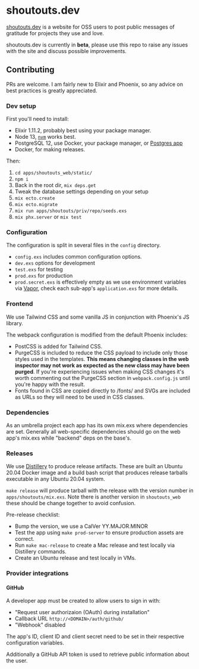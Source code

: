 # shoutouts.dev

[shoutouts.dev](https://shoutouts.dev) is a website for OSS users to post public
messages of gratitude for projects they use and love.

shoutouts.dev is currently in **beta**, please use this repo to raise any issues
with the site and discuss possible improvements.

## Contributing

PRs are welcome. I am fairly new to Elixir and Phoenix, so any advice on best
practices is greatly appreciated.

### Dev setup

First you'll need to install:

- Elixir 1.11.2, probably best using your package manager.
- Node 13, [`nvm`](https://github.com/nvm-sh/nvm) works best.
- PostgreSQL 12, use Docker, your package manager, or [Postgres app](https://postgresapp.com/)
- Docker, for making releases.

Then:

1. `cd apps/shoutouts_web/static/`
2. `npm i`
3. Back in the root dir, `mix deps.get`
4. Tweak the database settings depending on your setup
5. `mix ecto.create`
6. `mix ecto.migrate`
7. `mix run apps/shoutouts/priv/repo/seeds.exs`
8. `mix phx.server` or `mix test`

### Configuration

The configuration is split in several files in the `config` directory.

- `config.exs` includes common configuration options.
- `dev.exs` options for development
- `test.exs` for testing
- `prod.exs` for production
- `prod.secret.exs` is effectively empty as we use environment variables
via [Vapor](https://github.com/keathley/vapor), check each sub-app's
`application.exs` for more details.

### Frontend

We use Tailwind CSS and some vanilla JS in conjunction with Phoenix's JS library.

The webpack configuration is modified from the default Phoenix includes:

- PostCSS is added for Tailwind CSS.
- PurgeCSS is included to reduce the CSS payload to include only those styles
used in the templates. **This means changing classes in the web inspector may
not work as expected as the new class may have been purged**. If you're
experiencing issues when making CSS changes it's worth commenting out the
PurgeCSS section in `webpack.config.js` until you're happy with the result.
- Fonts found in CSS are copied directly to /fonts/ and SVGs are included as
URLs so they will need to be used in CSS classes.

### Dependencies

As an umbrella project each app has its own mix.exs where dependencies are set.
Generally all web-specific dependencies should go on the web app's mix.exs
while "backend" deps on the base's.

### Releases

We use [Distillery](https://hexdocs.pm/distillery/home.html) to produce release
artifacts. These are built an Ubuntu 20.04 Docker image and a build bash
script that produces release tarballs executable in any Ubuntu 20.04 system.

`make release` will produce tarball with the release with the version number
in `apps/shoutouts/mix.exs`. Note there is another version in `shoutouts_web`
these should be change together to avoid confusion.

Pre-release checklist:

- Bump the version, we use a CalVer YY.MAJOR.MINOR
- Test the app using `make prod-server` to ensure production assets are correct.
- Run `make mac-release` to create a Mac release and test locally via Distillery
commands.
- Create an Ubuntu release and test locally in VMs.

### Provider integrations

#### GitHub

A developer app must be created to allow users to sign in with:

- "Request user authorizaion (OAuth) during installation"
- Callback URL `http://<DOMAIN>/auth/github/`
- "Webhook" disabled

The app's ID, client ID and client secret need to be set in their respective
configuration variables.

Additionally a GitHub API token is used to retrieve public information about
the user.
